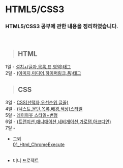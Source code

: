 HTML5/CSS3
==============

### HTML5/CSS3 공부에 관한 내용을 정리하였습니다.

<br/>

> ## HTML <br>
 1일 - [설치+(글자,목록,표,영역)태그](https://github.com/Kalph/HTML5Study/tree/master/1Day) <br/>
 2일 - [(이미지,미디어,하이퍼링크,폼)태그](https://github.com/Kalph/HTML5Study/tree/master/2Day) <br/>
> ## CSS <br>
 3일 - [CSS(선택자,우선순위,글꼴)](https://github.com/Kalph/HTML5-CSS3Study/tree/master/3Day) <br/>
 4일 - [(텍스트,문단,목록,배경,색상)스타일](https://github.com/Kalph/HTML5-CSS3Study/tree/master/4Day) <br/> 
 5일 - [레이아웃 스타일+변형](https://github.com/Kalph/HTML5-CSS3Study/tree/master/5Day) <br/>
 6일 - [(트랜지션,애니매이션,네비개이션,가로탭,아코디언)]() <br/>
 7일 - []()<br/>
 
* 그외 <br/>
 [01_Html_ChromeExecute](https://github.com/Kalph/HTML5-CSS3Study/blob/master/%EA%B7%B8%EC%99%B8/01_Html_ChromeExecute.md) <br/>
 []() <br/>
 
* 미니 프로젝트 <br/>
[]()<br/> 

 


